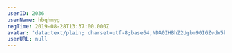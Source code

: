 ```yaml
---
userID: 2036
userName: hbqhmyg
regTime: 2019-08-28T13:37:00.000Z
avatar: 'data:text/plain; charset=utf-8;base64,NDA0IHBhZ2Ugbm90IGZvdW5kCg=='
userURL: null
---
```




